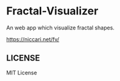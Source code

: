 # Fractal-Visualizer

An web app which visualize fractal shapes.

https://niccari.net/fv/

## LICENSE

MIT License
